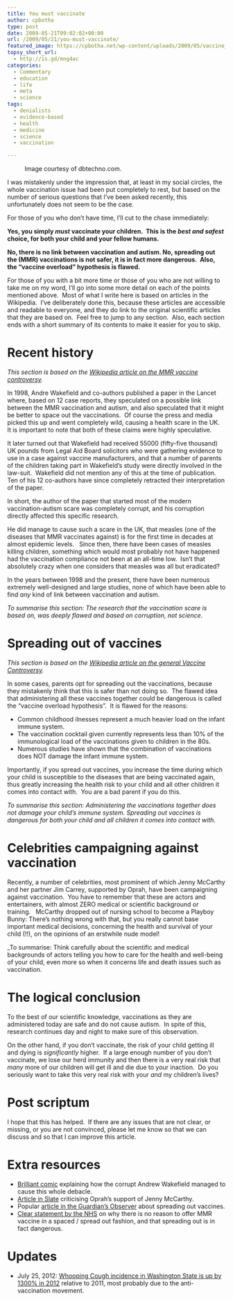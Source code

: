 ```yaml
---
title: You must vaccinate
author: cpbotha
type: post
date: 2009-05-21T09:02:02+00:00
url: /2009/05/21/you-must-vaccinate/
featured_image: https://cpbotha.net/wp-content/uploads/2009/05/vaccine_autism_vaccinations.jpg
topsy_short_url:
  - http://is.gd/mng4ac
categories:
  - Commentary
  - education
  - life
  - meta
  - science
tags:
  - denialists
  - evidence-based
  - health
  - medicine
  - science
  - vaccination

---
```

<figure>
<img style="margin-left: 0px;" src="http://cpbotha.net/wp-content/uploads/2009/05/vaccine_autism_vaccinations.jpg" alt="" />
<figcaption>Image courtesy of dbtechno.com.</figcaption>
</figure> 

I was mistakenly under the impression that, at least in my social circles, the
whole vaccination issue had been put completely to rest, but based on the
number of serious questions that I&#8217;ve been asked recently, this
unfortunately does not seem to be the case.

For those of you who don&#8217;t have time, I&#8217;ll cut to the chase immediately:

**Yes, you simply _must_ vaccinate your children.  This is the _best and
safest_ choice, for both your child and your fellow humans.**

**No, there is no link between vaccination and autism. No, spreading out the
(MMR) vaccinations is not safer, it is in fact more dangerous.  Also, the
&#8220;vaccine overload&#8221; hypothesis is flawed.**

For those of you with a bit more time or those of you who are not willing to take me on my word, I&#8217;ll go into some more detail on each of the points mentioned above.  Most of what I write here is based on articles in the Wikipedia.  I&#8217;ve deliberately done this, because these articles are accessible and readable to everyone, and they do link to the original scientific articles that they are based on.  Feel free to jump to any section.  Also, each section ends with a short summary of its contents to make it easier for you to skip.

# Recent history

_This section is based on the [Wikipedia article on the MMR vaccine
controversy][1]._

In 1998, Andre Wakefield and co-authors published a paper in the Lancet where,
based on 12 case reports, they speculated on a possible link between the MMR
vaccination and autism, and also speculated that it might be better to space
out the vaccinations.  Of course the press and media picked this up and went
completely wild, causing a health scare in the UK.  It is important to note
that both of these claims were highly speculative.

It later turned out that Wakefield had received 55000 (fifty-five thousand) UK
pounds from Legal Aid Board solicitors who were gathering evidence to use in a
case against vaccine manufacturers, and that a number of parents of the
children taking part in Wakefield&#8217;s study were directly involved in the
law-suit.  Wakefield did not mention any of this at the time of publication. 
Ten of his 12 co-authors have since completely retracted their interpretation
of the paper.

In short, the author of the paper that started most of the modern vaccination-autism scare was completely corrupt, and his corruption directly affected this specific research.

He did manage to cause such a scare in the UK, that measles (one of the diseases that MMR vaccinates against) is for the first time in decades at almost epidemic levels.   Since then, there have been cases of measles killing children, something which would most probably not have happened had the vaccination compliance not been at an all-time low.  Isn&#8217;t that absolutely crazy when one considers that measles was all but eradicated?

In the years between 1998 and the present, there have been numerous extremely well-designed and large studies, none of which have been able to find _any_ kind of link between vaccination and autism.

_To summarise this section: The research that the vaccination scare is based
on, was deeply flawed and based on corruption, not science._

# Spreading out of vaccines

_This section is based on the [Wikipedia article on the general Vaccine
Controversy][2]._

In some cases, parents opt for spreading out the vaccinations, because they
mistakenly think that this is safer than not doing so.  The flawed idea that
administering all these vaccines together could be dangerous is called the
&#8220;vaccine overload hypothesis&#8221;.  It is flawed for the reasons:

  * Common childhood ilnesses represent a much heavier load on the infant immune system.
  * The vaccination cocktail given currently represents less than 10% of the immunological load of the vaccinations given to children in the 80s.
  * Numerous studies have shown that the combination of vaccinations does NOT damage the infant immune system.

Importantly, if you spread out vaccines, you increase the time during which your child is susceptible to the diseases that are being vaccinated again, thus greatly increasing the health risk to your child and all other children it comes into contact with.  You are a bad parent if you do this.

_To summarise this section:_ _Administering the vaccinations together does not damage your child&#8217;s immune system._ _Spreading out vaccines is dangerous for both your child and all children it comes into contact with._

# Celebrities campaigning against vaccination

Recently, a number of celebrities, most prominent of which Jenny McCarthy and
her partner Jim Carrey, supported by Oprah, have been campaigning against
vaccination.  You have to remember that these are actors and entertainers,
with almost ZERO medical or scientific background or training.   McCarthy
dropped out of nursing school to become a Playboy Bunny: There&#8217;s nothing
wrong with that, but you really cannot base important medical decisions,
concerning the health and survival of your child (!!), on the opinions of an
erstwhile nude model!

_To summarise: Think carefully about the scientific and medical backgrounds of
actors telling you how to care for the health and well-being of your child,
even more so when it concerns life and death issues such as vaccination.

# The logical conclusion

To the best of our scientific knowledge, vaccinations as they are administered today are safe and do not cause autism.  In spite of this, research continues day and night to make sure of this observation.

On the other hand, if you don&#8217;t vaccinate, the risk of your child
getting ill and dying is _significantly_ higher.  If a large enough number of
you don&#8217;t vaccinate, we lose our herd immunity and then there is a very
real risk that _many_ more of our children will get ill and die due to your
inaction.  Do you seriously want to take this very real risk with your _and_
my children&#8217;s lives?

# Post scriptum

I hope that this has helped.  If there are any issues that are not clear, or
missing, or you are not convinced, please let me know so that we can discuss
and so that I can improve this article.

# Extra resources

  * [Brilliant comic][3] explaining how the corrupt Andrew Wakefield managed to cause this whole debacle.
  * [Article in Slate][4] criticising Oprah&#8217;s support of Jenny McCarthy.
  * Popular [article in the Guardian&#8217;s Observer][5] about spreading out vaccines.
  * [Clear statement by the NHS][6] on why there is no reason to offer MMR vaccine in a spaced / spread out fashion, and that spreading out is in fact dangerous.

# Updates

  * July 25, 2012: [Whooping Cough incidence in Washington State is up by 1300% in 2012][7] relative to 2011, most probably due to the anti-vaccination movement.

 [1]: http://en.wikipedia.org/wiki/MMR_vaccine_controversy "Wikipedia article on MMR vaccine controversy"
 [2]: http://en.wikipedia.org/wiki/Vaccine_controversy#Vaccine_overload "Wikipedia article on Vaccine controversy."
 [3]: http://tallguywrites.livejournal.com/148012.html "Andrew Wakefield comic"
 [4]: http://www.slate.com/id/2217798/ "aritcle in slate criticising oprah for supporting mccarthy"
 [5]: http://www.guardian.co.uk/society/2006/feb/12/health.medicineandhealth "Observer article about medical backlash over vaccine scare"
 [6]: http://www.nhs.uk/chq/Pages/1034.aspx?CategoryID=68&SubCategoryID=154 "statement on the NHS on why separate vaccinations are not necessary."
 [7]: http://io9.com/5928722/this-graph-of-whooping-cough-cases-in-washington-state-should-scare-the-crap-out-of-you "io9 article with increasing incidence of whooping cough in Washington State in 2012"
